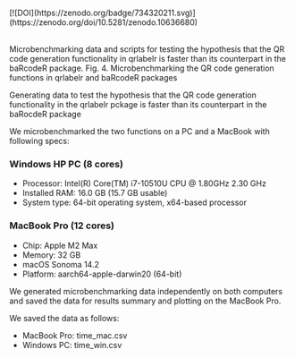 <br>  
<!-- badges: start -->
[![DOI](https://zenodo.org/badge/734320211.svg)](https://zenodo.org/doi/10.5281/zenodo.10636680)
<!-- badges: end -->
<br>  
<br>  

Microbenchmarking data and scripts for testing the hypothesis that the QR code generation functionality in qrlabelr is faster than its counterpart in the baRcodeR package.
Fig. 4. Microbenchmarking the QR code generation functions in qrlabelr and baRcodeR packages

Generating data to test the hypothesis that the QR code generation functionality in the qrlabelr pckage is faster than its counterpart in the baRocdeR package

We microbenchmarked the two functions on a PC and a MacBook with following specs:
### Windows HP PC (8 cores)
- Processor:	Intel(R) Core(TM) i7-10510U CPU @ 1.80GHz   2.30 GHz
- Installed RAM:	16.0 GB (15.7 GB usable)
- System type:	64-bit operating system, x64-based processor

### MacBook Pro (12 cores)
- Chip: Apple M2 Max
- Memory: 32 GB
- macOS Sonoma 14.2
- Platform: aarch64-apple-darwin20 (64-bit)

We generated microbenchmarking data independently on both computers and saved the data for results summary and plotting on the MacBook Pro.

We saved the data as follows:
- MacBook Pro: time_mac.csv
- Windows PC: time_win.csv
